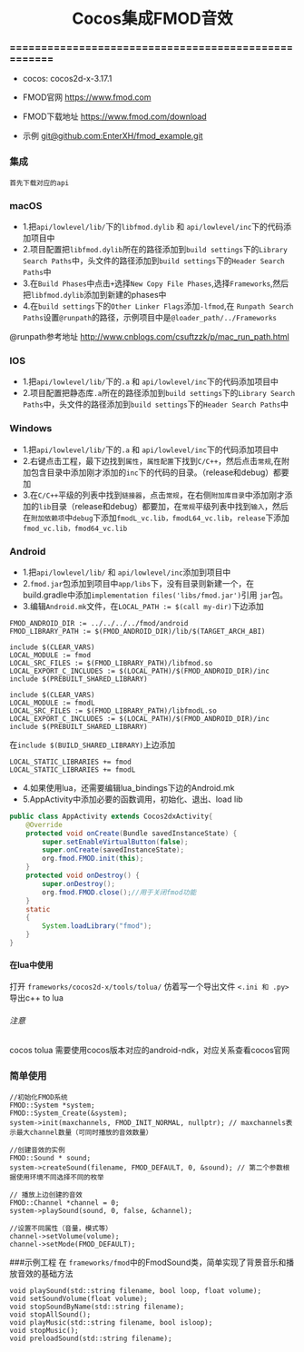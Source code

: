 # <center> Cocos集成FMOD音效 </center>
### ====================================================
- cocos: cocos2d-x-3.17.1
- <p>FMOD官网 <a href="https://www.fmod.com">https://www.fmod.com</a></p>
- <p>FMOD下载地址 <a href="https://www.fmod.com/download">https://www.fmod.com/download</a></p>
- <p>示例 <a href="git@github.com:EnterXH/fmod_example.git">git@github.com:EnterXH/fmod_example.git</a></p>
### 集成
	首先下载对应的api
### macOS
* 1.把`api/lowlevel/lib/`下的`libfmod.dylib` 和 `api/lowlevel/inc`下的代码添加项目中
* 2.项目配置把`libfmod.dylib`所在的路径添加到`build settings`下的`Library Search Paths`中，头文件的路径添加到`build settings`下的`Header Search Paths`中
* 3.在`Build Phases`中点击`+`选择`New Copy File Phases`,选择`Frameworks`,然后把`libfmod.dylib`添加到新建的phases中
* 4.在`build settings`下的`Other Linker Flags`添加`-lfmod`,在 `Runpath Search Paths`设置`@runpath`的路径，示例项目中是`@loader_path/../Frameworks`
<p>@runpath参考地址 <a href="http://www.cnblogs.com/csuftzzk/p/mac_run_path.html">http://www.cnblogs.com/csuftzzk/p/mac_run_path.html</a></p> 

### IOS
* 1.把`api/lowlevel/lib/`下的`.a` 和 `api/lowlevel/inc`下的代码添加项目中
* 2.项目配置把静态库`.a`所在的路径添加到`build settings`下的`Library Search Paths`中，头文件的路径添加到`build settings`下的`Header Search Paths`中

### Windows
* 1.把`api/lowlevel/lib/`下的`.a` 和 `api/lowlevel/inc`下的代码添加项目中
* 2.右键点击工程，最下边找到`属性`，`属性配置`下找到`C/C++`，然后点击`常规`,在附加包含目录中添加刚才添加的`inc`下的代码的目录。（release和debug）都要加
* 3.在`C/C++`平级的列表中找到`链接器`，点击`常规`，在右侧`附加库目录`中添加刚才添加的`lib`目录（release和debug）都要加，在`常规`平级列表中找到`输入`，然后在`附加依赖项`中`debug`下添加`fmodL_vc.lib，fmodL64_vc.lib`，`release`下添加`fmod_vc.lib，fmod64_vc.lib`

### Android
* 1.把`api/lowlevel/lib/` 和 `api/lowlevel/inc`添加到项目中
* 2.`fmod.jar`包添加到项目中`app/libs`下，没有目录则新建一个，在build.gradle中添加`implementation files('libs/fmod.jar')`引用 `jar`包。
* 3.编辑`Android.mk`文件，在`LOCAL_PATH := $(call my-dir)`下边添加

```
FMOD_ANDROID_DIR := ../../../../fmod/android
FMOD_LIBRARY_PATH := $(FMOD_ANDROID_DIR)/lib/$(TARGET_ARCH_ABI)
	
include $(CLEAR_VARS)
LOCAL_MODULE := fmod
LOCAL_SRC_FILES := $(FMOD_LIBRARY_PATH)/libfmod.so
LOCAL_EXPORT_C_INCLUDES := $(LOCAL_PATH)/$(FMOD_ANDROID_DIR)/inc
include $(PREBUILT_SHARED_LIBRARY)

include $(CLEAR_VARS)
LOCAL_MODULE := fmodL
LOCAL_SRC_FILES := $(FMOD_LIBRARY_PATH)/libfmodL.so
LOCAL_EXPORT_C_INCLUDES := $(LOCAL_PATH)/$(FMOD_ANDROID_DIR)/inc
include $(PREBUILT_SHARED_LIBRARY)
```
在`include $(BUILD_SHARED_LIBRARY)`上边添加
	
```
LOCAL_STATIC_LIBRARIES += fmod
LOCAL_STATIC_LIBRARIES += fmodL
```

* 4.如果使用lua，还需要编辑lua_bindings下边的Android.mk
* 5.AppActivity中添加必要的函数调用，初始化、退出、load lib

```java
public class AppActivity extends Cocos2dxActivity{
	@Override
    protected void onCreate(Bundle savedInstanceState) {
        super.setEnableVirtualButton(false);
        super.onCreate(savedInstanceState);
        org.fmod.FMOD.init(this);
    }
    protected void onDestroy() {
        super.onDestroy();
        org.fmod.FMOD.close();//用于关闭fmod功能
    }
    static
    {
        System.loadLibrary("fmod");
    }
}
```

#### 在lua中使用
打开 `frameworks/cocos2d-x/tools/tolua/` 仿着写一个导出文件 `<.ini 和 .py>`导出c++ to lua

###### 注意
cocos tolua 需要使用cocos版本对应的android-ndk，对应关系查看cocos官网


### 简单使用

~~~ 伪代码
//初始化FMOD系统
FMOD::System *system;
FMOD::System_Create(&system); 
system->init(maxchannels, FMOD_INIT_NORMAL, nullptr); // maxchannels表示最大channel数量（可同时播放的音效数量）

//创建音效的实例
FMOD::Sound * sound;
system->createSound(filename, FMOD_DEFAULT, 0, &sound); // 第二个参数根据使用环境不同选择不同的枚举

// 播放上边创建的音效
FMOD::Channel *channel = 0;
system->playSound(sound, 0, false, &channel);

//设置不同属性（音量，模式等）
channel->setVolume(volume);
channel->setMode(FMOD_DEFAULT);
~~~

###示例工程
在 `frameworks/fmod`中的FmodSound类，简单实现了背景音乐和播放音效的基础方法

```
void playSound(std::string filename, bool loop, float volume);
void setSoundVolume(float volume);
void stopSoundByName(std::string filename);
void stopAllSound();
void playMusic(std::string filename, bool isloop);
void stopMusic();
void preloadSound(std::string filename);
```


